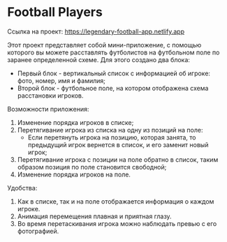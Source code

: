 # Football Players

Ссылка на проект: https://legendary-football-app.netlify.app

Этот проект представляет собой мини-приложение, с помощью которого вы можете расставлять футболистов на футбольном поле по заранее определенной схеме. Для этого создано два блока:

- Первый блок - вертикальный список с информацией об игроке: фото, номер, имя и фамилия;
- Второй блок - футбольное поле, на котором отображена схема расстановки игроков.

Возможности приложения:

1. Изменение порядка игроков в списке;
2. Перетягивание игрока из списка на одну из позиций на поле:
   - Если перетянуть игрока на позицию, которая занята, то предыдущий игрок вернется в список, и его заменит новый игрок;
3. Перетягивание игрока с позиции на поле обратно в список, таким образом позиция по поле становится свободной;
4. Изменение порядка игроков на поле.

Удобства:

1. Как в списке, так и на поле отображается информация о каждом игроке.
2. Анимация перемещения плавная и приятная глазу.
3. Во время перетаскивания игрока можно наблюдать превью с его фотографией.
